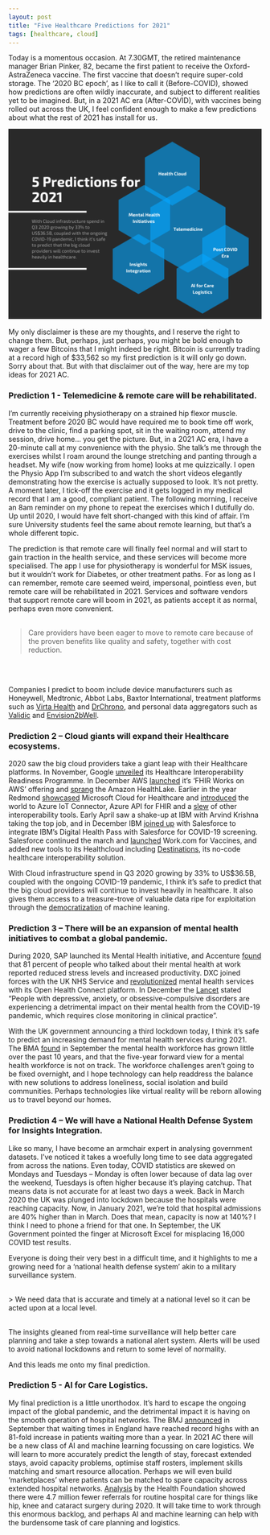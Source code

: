 ```yaml
---
layout: post
title: "Five Healthcare Predictions for 2021"
tags: [healthcare, cloud]
---
```


Today is a momentous occasion.  At 7.30GMT, the retired maintenance manager Brian Pinker, 82, became the first patient to receive the Oxford-AstraZeneca vaccine.  The first vaccine that doesn’t require super-cold storage. The ‘2020 BC epoch’, as I like to call it (Before-COVID), showed how predictions are often wildly inaccurate, and subject to different realities yet to be imagined. But, in a 2021 AC era (After-COVID), with vaccines being rolled out across the UK, I feel confident enough to make a few predictions about what the rest of 2021 has install for us. 

![](/assets/myimages/2021predictions.png)

My only disclaimer is these are my thoughts, and I reserve the right to change them. But, perhaps, just perhaps, you might be bold enough to wager a few Bitcoins that I might indeed be right.  Bitcoin is currently trading at a record high of $33,562 so my first prediction is it will only go down. Sorry about that.  But with that disclaimer out of the way, here are my top ideas for 2021 AC.

<!--more-->

### Prediction 1 - Telemedicine & remote care will be rehabilitated.
I’m currently receiving physiotherapy on a strained hip flexor muscle. Treatment before 2020 BC would have required me to book time off work, drive to the clinic, find a parking spot, sit in the waiting room, attend my session, drive home… you get the picture.  But, in a 2021 AC era, I have a 20-minute call at my convenience with the physio. She talk’s me through the exercises whilst I roam around the lounge stretching and panting through a headset. My wife (now working from home) looks at me quizzically.  I open the Physio App I’m subscribed to and watch the short videos elegantly demonstrating how the exercise is actually supposed to look.  It’s not pretty.  A moment later, I tick-off the exercise and it gets logged in my medical record that I am a good, compliant patient. The following morning, I receive an 8am reminder on my phone to repeat the exercises which I dutifully do.  Up until 2020, I would have felt short-changed with this kind of affair. I’m sure University students feel the same about remote learning, but that’s a whole different topic.  

The prediction is that remote care will finally feel normal and will start to gain traction in the health service, and these services will become more specialised.  The app I use for physiotherapy is wonderful for MSK issues, but it wouldn’t work for Diabetes, or other treatment paths. For as long as I can remember, remote care seemed weird, impersonal, pointless even, but remote care will be rehabilitated in 2021.  Services and software vendors that support remote care will boom in 2021, as patients accept it as normal, perhaps even more convenient.   
<br/>
> Care providers have been eager to move to remote care because of the proven benefits like quality and safety, together with cost reduction.
<br/>

<br/>

Companies I predict to boom include device manufacturers such as Honeywell, Medtronic, Abbot Labs, Baxtor International,  treatment platforms such as [Virta Health](https://to.fiveminute.cloud/NNO61h) and [DrChrono](https://to.fiveminute.cloud/khmm2E), and personal data aggregators such as [Validic](https://to.fiveminute.cloud/UqHiJn) and [Envision2bWell](https://to.fiveminute.cloud/b7HGLB).

### Prediction 2 – Cloud giants will expand their Healthcare ecosystems.
2020 saw the big cloud providers take a giant leap with their Healthcare platforms.  In November, Google [unveiled](https://to.fiveminute.cloud/GfPhaJ) its Healthcare Interoperability Readiness Programme. In December AWS [launched](https://to.fiveminute.cloud/hOSpkG) it’s ‘FHIR Works on AWS’ offering and [sprang](https://to.fiveminute.cloud/8SKwRM) the Amazon HealthLake.  Earlier in the year Redmond [showcased](https://to.fiveminute.cloud/xE8xrv) Microsoft Cloud for Healthcare and [introduced](https://to.fiveminute.cloud/qcdocv) the world to Azure IoT Connector, Azure API for FHIR and a [slew](https://to.fiveminute.cloud/WCQrtb) of other interoperability tools. Early April saw a shake-up at IBM with Arvind Krishna taking the top job, and in December IBM [joined up](https://to.fiveminute.cloud/lzdNJT) with Salesforce to integrate IBM’s Digital Health Pass with Salesforce for COVID-19 screening. Salesforce continued the march and [launched](https://to.fiveminute.cloud/6NK6Nv) Work.com for Vaccines, and added new tools to its Healthcloud including [Destinations](https://to.fiveminute.cloud/tITFK1), its no-code healthcare interoperability solution.  

With Cloud infrastructure spend in Q3 2020 growing by 33% to US$36.5B, coupled with the ongoing COVID-19 pandemic, I think it’s safe to predict that the big cloud providers will continue to invest heavily in healthcare. It also gives them access to a treasure-trove of valuable data ripe for exploitation through the [democratization][1] of machine leaning.

### Prediction 3 – There will be an expansion of mental health initiatives to combat a global pandemic.
During 2020, SAP launched its Mental Health initiative, and Accenture [found](https://to.fiveminute.cloud/jvaRLc) that 81 percent of people who talked about their mental health at work reported reduced stress levels and increased productivity. DXC joined forces with the UK NHS Service and [revolutionized](https://to.fiveminute.cloud/sshLPc) mental health services with its Open Health Connect platform.  In December the [Lancet](https://to.fiveminute.cloud/Xoe8gK) stated “People with depressive, anxiety, or obsessive-compulsive disorders are experiencing a detrimental impact on their mental health from the COVID-19 pandemic, which requires close monitoring in clinical practice”.  

With the UK government announcing a third lockdown today, I think it’s safe to predict an increasing demand for mental health services during 2021.  The BMA [found](https://to.fiveminute.cloud/lB6pt9) in September the mental health workforce has grown little over the past 10 years, and that the five-year forward view for a mental health workforce is not on track. The workforce challenges aren’t going to be fixed overnight, and I hope technology can help readdress the balance with new solutions to address loneliness, social isolation and build communities. Perhaps technologies like virtual reality will be reborn allowing us to travel beyond our homes.


### Prediction 4 – We will have a National Health Defense System for Insights Integration.
Like so many, I have become an armchair expert in analysing government datasets. I’ve noticed it takes a woefully long time to see data aggregated from across the nations.  Even today, COVID statistics are skewed on Mondays and Tuesdays – Monday is often lower because of data lag over the weekend, Tuesdays is often higher because it’s playing catchup.  That means data is not accurate for at least two days a week.  Back in March 2020 the UK was plunged into lockdown because the hospitals were reaching capacity.  Now, in January 2021, we’re told that hospital admissions are 40% higher than in March. Does that mean, capacity is now at 140%?  I think I need to phone a friend for that one.  In September, the UK Government pointed the finger at Microsoft Excel for misplacing 16,000 COVID test results. 

Everyone is doing their very best in a difficult time, and it highlights to me a growing need for a ‘national health defense system’ akin to a military surveillance system. 

<br/>
> We need data that is accurate and timely at a national level so it can be acted upon at a local level.
<br/>

<br/>

The insights gleaned from real-time surveillance will help better care planning and take a step towards a national alert system.  Alerts will be used to avoid national lockdowns and return to some level of normality.  

And this leads me onto my final prediction. 

### Prediction 5 - AI for Care Logistics.
My final prediction is a little unorthodox.  It’s hard to escape the ongoing impact of the global pandemic, and the detrimental impact it is having on the smooth operation of hospital networks.   The BMJ [announced](https://to.fiveminute.cloud/BL2R8V) in September that waiting times in England have reached record highs with an 81-fold increase in patients waiting more than a year.  In 2021 AC there will be a new class of AI and machine learning focussing on care logistics. We will learn to more accurately predict the length of stay, forecast extended stays, avoid capacity problems, optimise staff rosters, implement skills matching and smart resource allocation.  Perhaps we will even build ‘marketplaces’ where patients can be matched to spare capacity across extended hospital networks. [Analysis](https://to.fiveminute.cloud/4oUNmc) by the Health Foundation showed there were 4.7 million fewer referrals for routine hospital care for things like hip, knee and cataract surgery during 2020.  It will take time to work through this enormous backlog, and perhaps AI and machine learning can help with the burdensome task of care planning and logistics.

[1]: https://fiveminute.cloud/2021/01/11/Creating-a-Cost-of-Care-Prediction-with-TensorFlow.html
